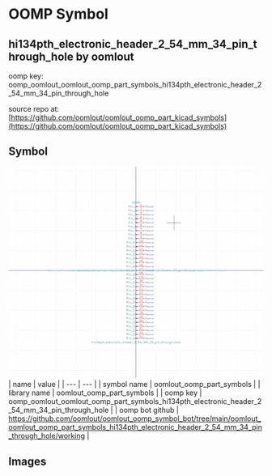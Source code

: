 # OOMP Symbol  
## hi134pth_electronic_header_2_54_mm_34_pin_through_hole  by oomlout  
  
oomp key: oomp_oomlout_oomlout_oomp_part_symbols_hi134pth_electronic_header_2_54_mm_34_pin_through_hole  
  
source repo at: [https://github.com/oomlout/oomlout_oomp_part_kicad_symbols](https://github.com/oomlout/oomlout_oomp_part_kicad_symbols)  
## Symbol  
  
[![working.png](working_600.png)](working.png)  
| name | value | 
| --- | --- | 
| symbol name | oomlout_oomp_part_symbols | 
| library name | oomlout_oomp_part_symbols | 
| oomp key | oomp_oomlout_oomlout_oomp_part_symbols_hi134pth_electronic_header_2_54_mm_34_pin_through_hole | 
| oomp bot github | https://github.com/oomlout/oomlout_oomp_symbol_bot/tree/main/oomlout_oomlout_oomp_part_symbols_hi134pth_electronic_header_2_54_mm_34_pin_through_hole/working | 
## Images  
